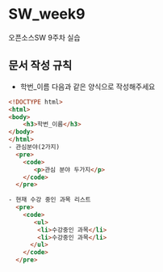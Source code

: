 # SW_week9
오픈소스SW 9주차 실습 

## 문서 작성 규칙
- 학번_이름
  다음과 같은 양식으로 작성해주세요
  
```html
<!DOCTYPE html>
<html>
<body>
    <h3>학번_이름</h3>
</body>
</html>
- 관심분야(2가지)
  <pre>
    <code>
       <p>관심 분야 두가지</p>
    </code>
  </pre>
 
- 현재 수강 중인 과목 리스트
  <pre>
    <code>
       <ul>
        <li>수강중인 과목</li>
        <li>수강중인 과목</li>
      </ul>
    </code>
  </pre>
  
